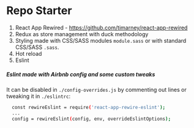 # Repo Starter

1. React App Rewired -  https://github.com/timarney/react-app-rewired
2. Redux as store management with duck methodology
3. Styling made with CSS/SASS modules `module.sass` or with standard CSS/SASS `.sass`.
4. Hot reload
5. Eslint

##### Eslint made with Airbnb config and some custom tweaks

It can be disabled in `./config-overrides.js` by commenting out lines or tweaking it in `./eslintrc`:

```sh
  const rewireEslint = require('react-app-rewire-eslint');
  ...
  config = rewireEslint(config, env, overrideEslintOptions);
```